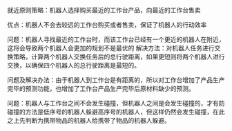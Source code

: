 就近原则策略：机器人选择购买最近的工作台产品，向最近的工作台售卖

优点：机器人不会去较远的工作台购买或者售卖，保证了机器人的行动效率

问题：机器人寻找最近的工作台时，而该工作台已经有一个更近的机器人在附近，这将会导致两个机器人会更加的规划不是最优的
解决方法：对机器人任务进行交换策略，计算两个机器人交换任务后的总行驶距离，如果更短则将两个机器人进行交换，以确保四个机器人的总行驶距离是最短的。

问题及解决办法：由于机器人到工作台是有距离的，所以对工作台增加了产品生产完毕的预测功能，也增加了工作台产品生产完毕后原材料缺少的预测。

问题：机器人与工作台之间不会发生碰撞，但机器人之间是会发生碰撞的，才有防碰撞的方法是低序号的机器人躲避高序号的机器人，但这样仍然会发生碰撞，在此之上先判断为携带物品的机器人给携带了物品的机器人躲避。


